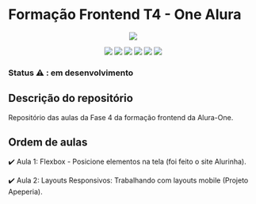 <h1>Formação Frontend T4 - One Alura</h1> 

<p align="center">
  <img src="https://user-images.githubusercontent.com/101677993/217843126-c5c93a75-5e42-4441-ab4d-1fdc7762c5b3.JPG">
</p>


<p align="center">
   <img src="http://img.shields.io/static/v1?label=License&message=MIT&color=green&style=for-the-badge"/>
   <img src="https://img.shields.io/badge/HTML5-E34F26?style=for-the-badge&logo=html5&logoColor=white"/>
   <img src="https://img.shields.io/badge/CSS3-1572B6?style=for-the-badge&logo=css3&logoColor=white"/>
   <img src="https://img.shields.io/badge/JavaScript-323330?style=for-the-badge&logo=javascript&logoColor=F7DF1ESCRIPT"/>
   <img src="https://img.shields.io/badge/Figma-F24E1E?style=for-the-badge&logo=figma&logoColor=white"/>
   <img src="https://img.shields.io/badge/VSCode-0078D4?style=for-the-badge&logo=visual%20studio%20code&logoColor=white"/>
</p>


### Status  :warning: : em desenvolvimento


## Descrição do repositório 

<p align="justify">
  Repositório das aulas da Fase 4 da formação frontend da Alura-One.
</p>

## Ordem de aulas

:heavy_check_mark: Aula 1: Flexbox - Posicione elementos na tela (foi feito o site Alurinha).

:heavy_check_mark: Aula 2: Layouts Responsivos: Trabalhando com layouts mobile (Projeto Apeperia).








